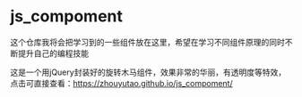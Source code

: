 # js_compoment
这个仓库我将会把学习到的一些组件放在这里，希望在学习不同组件原理的同时不断提升自己的编程技能

这是一个用jQuery封装好的旋转木马组件，效果非常的华丽，有透明度等特效，点击可直接查看：https://zhouyutao.github.io/js_compoment/
